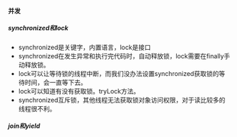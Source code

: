 #### 并发
##### synchronized和lock
- synchronized是关键字，内置语言，lock是接口
- synchronized在发生异常和执行完代码时，自动释放锁，lock需要在finally手动释放锁。
- lock可以让等待锁的线程中断，而我们没办法设置synchronized获取锁的等待时间，会一直等下去。
- lock可以知道有没有获取锁。tryLock方法。
- synchronized互斥锁，其他线程无法获取锁对象访问权限，对于读比较多的线程很不利。



##### join和yield
